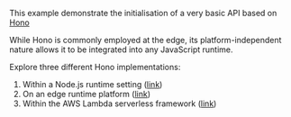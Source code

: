 This example demonstrate the initialisation of a very basic API based on [Hono](https://hono.dev/)

While Hono is commonly employed at the edge, its platform-independent nature allows it to be integrated into any JavaScript runtime.

Explore three different Hono implementations:
1. Within a Node.js runtime setting ([link](src/entry-node.ts))
2. On an edge runtime platform ([link](src/entry-edge.ts))
3. Within the AWS Lambda serverless framework ([link](src/entry-lambda.ts))
